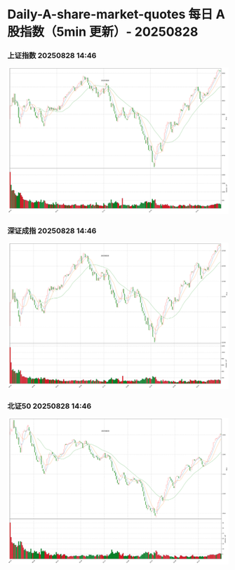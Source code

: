 
# Daily-A-share-market-quotes 每日 A 股指数（5min 更新）- 20250828

### 上证指数 20250828 14:46
![](./fig/2025/8/20250828-sh000001.png)

### 深证成指 20250828 14:46
![](./fig/2025/8/20250828-sz399001.png)

### 北证50 20250828 14:46
![](./fig/2025/8/20250828-bj899050.png)
